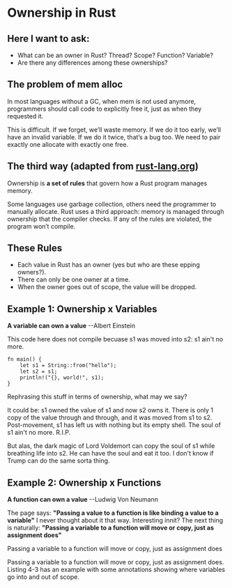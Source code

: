 # Ownership in Rust

## Here I want to ask:

- What can be an owner in Rust? Thread? Scope? Function? Variable?
- Are there any differences among these ownerships?

## The problem of mem alloc

In most languages without a GC, when mem is not used anymore, programmers should call code to explicitly free it, just as when they requested it. 

This is difficult. If we forget, we’ll waste memory. If we do it too early, we’ll have an invalid variable. If we do it twice, that’s a bug too. We need to pair exactly one allocate with exactly one free.

## The third way (adapted from [rust-lang.org](https://doc.rust-lang.org/book/ch04-01-what-is-ownership.html#:~:text=Ownership%20is%20a%20set%20of,a%20computer's%20memory%20while%20running.))

Ownership is **a set of rules** that govern how a Rust program manages memory. 

Some languages use garbage collection, others need the programmer to manually allocate. Rust uses a third approach: memory is managed through ownership that the compiler checks. If any of the rules are violated, the program won’t compile.

## These Rules

- Each value in Rust has an owner (yes but who are these epping owners?).
- There can only be one owner at a time.
- When the owner goes out of scope, the value will be dropped.

## Example 1: Ownership x Variables

**A variable can own a value** --Albert Einstein

This code here does not compile becuase  s1 was moved into s2: s1 ain't no more.
```
fn main() {
    let s1 = String::from("hello");
    let s2 = s1;
    println!("{}, world!", s1);
}
```
Rephrasing this stuff in terms of ownership, what may we say?

It could be: s1 owned the value of s1 and now s2 owns it. There is only 1 copy of the value through and through, and it was moved from s1 to s2. Post-movement, s1 has left us with nothing but its empty shell. The soul of s1 ain't no more. R.I.P. 

But alas, the dark magic of Lord Voldemort can copy the soul of s1 while breathing life into s2. He can have the soul and eat it too. I don't know if Trump can do the same sorta thing.

## Example 2: Ownership x Functions

**A function can own a value** --Ludwig Von Neumann

The page says: **"Passing a value to a function is like binding a value to a variable"**
I never thought about it that way. Interesting innit? The next thing is naturally: **"Passing a variable to a function will move or copy, just as assignment does"**

Passing a variable to a function will move or copy, just as assignment does

Passing a variable to a function will move or copy, just as assignment does. Listing 4-3 has an example with some annotations showing where variables go into and out of scope.
